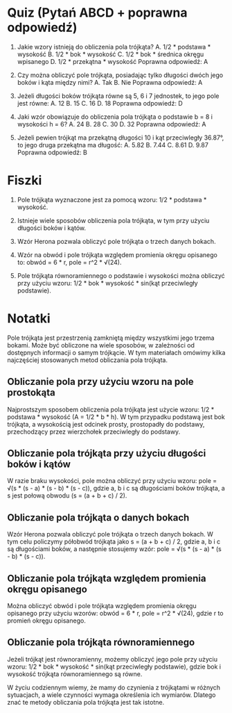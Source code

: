  # Quiz (Pytań ABCD + poprawna odpowiedź)
1. Jakie wzory istnieją do obliczenia pola trójkąta?
A. 1/2 * podstawa * wysokość
B. 1/2 * bok * wysokość
C. 1/2 * bok * średnica okręgu wpisanego
D. 1/2 * przekątna * wysokość
Poprawna odpowiedź: A

2. Czy można obliczyć pole trójkąta, posiadając tylko długości dwóch jego boków i kąta między nimi?
A. Tak
B. Nie
Poprawna odpowiedź: A

3. Jeżeli długości boków trójkąta równe są 5, 6 i 7 jednostek, to jego pole jest równe:
A. 12
B. 15
C. 16
D. 18
Poprawna odpowiedź: D

4. Jaki wzór obowiązuje do obliczenia pola trójkąta o podstawie b = 8 i wysokości h = 6?
A. 24
B. 28
C. 30
D. 32
Poprawna odpowiedź: A

5. Jeżeli pewien trójkąt ma przekątną długości 10 i kąt przeciwległy 36.87°, to jego druga przekątna ma długość:
A. 5.82
B. 7.44
C. 8.61
D. 9.87
Poprawna odpowiedź: B

# Fiszki

1. Pole trójkąta wyznaczone jest za pomocą wzoru: 1/2 * podstawa * wysokość.

2. Istnieje wiele sposobów obliczenia pola trójkąta, w tym przy użyciu długości boków i kątów.

3. Wzór Herona pozwala obliczyć pole trójkąta o trzech danych bokach.

4. Wzór na obwód i pole trójkąta względem promienia okręgu opisanego to: obwód = 6 * r, pole = r^2 * √(24).

5. Pole trójkąta równoramiennego o podstawie i wysokości można obliczyć przy użyciu wzoru: 1/2 * bok * wysokość * sin(kąt przeciwległy podstawie).

# Notatki

Pole trójkąta jest przestrzenią zamkniętą między wszystkimi jego trzema bokami. Może być obliczone na wiele sposobów, w zależności od dostępnych informacji o samym trójkącie. W tym materiałach omówimy kilka najczęściej stosowanych metod obliczania pola trójkąta.

## Obliczanie pola przy użyciu wzoru na pole prostokąta

Najprostszym sposobem obliczenia pola trójkąta jest użycie wzoru: 1/2 * podstawa * wysokość (A = 1/2 * b * h). W tym przypadku podstawą jest bok trójkąta, a wysokością jest odcinek prosty, prostopadły do podstawy, przechodzący przez wierzchołek przeciwległy do podstawy.

## Obliczanie pola trójkąta przy użyciu długości boków i kątów

W razie braku wysokości, pole można obliczyć przy użyciu wzoru: pole = √(s * (s - a) * (s - b) * (s - c)), gdzie a, b i c są długościami boków trójkąta, a s jest połową obwodu (s = (a + b + c) / 2).

## Obliczanie pola trójkąta o danych bokach

Wzór Herona pozwala obliczyć pole trójkąta o trzech danych bokach. W tym celu policzymy półobwód trójkąta jako s = (a + b + c) / 2, gdzie a, b i c są długościami boków, a następnie stosujemy wzór: pole = √(s * (s - a) * (s - b) * (s - c)).

## Obliczanie pola trójkąta względem promienia okręgu opisanego

Można obliczyć obwód i pole trójkąta względem promienia okręgu opisanego przy użyciu wzorów: obwód = 6 * r, pole = r^2 * √(24), gdzie r to promień okręgu opisanego.

## Obliczanie pola trójkąta równoramiennego

Jeżeli trójkąt jest równoramienny, możemy obliczyć jego pole przy użyciu wzoru: 1/2 * bok * wysokość * sin(kąt przeciwległy podstawie), gdzie bok i wysokość trójkąta równoramiennego są równe.

W życiu codziennym wiemy, że mamy do czynienia z trójkątami w różnych sytuacjach, a wiele czynności wymaga określenia ich wymiarów. Dlatego znać te metody obliczania pola trójkąta jest tak istotne.